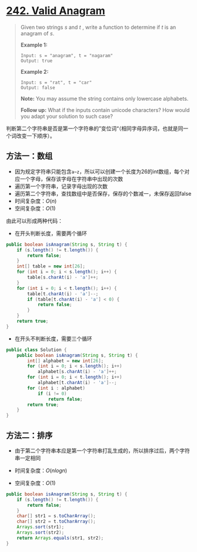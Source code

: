 # [242. Valid Anagram][1]

> Given two strings *s* and *t* , write a function to determine if *t* is an anagram of *s*.
>
> **Example 1:**
>
> ```
> Input: s = "anagram", t = "nagaram"
> Output: true
> ```
>
> **Example 2:**
>
> ```
> Input: s = "rat", t = "car"
> Output: false
> ```
>
> **Note:**
> You may assume the string contains only lowercase alphabets.
>
> **Follow up:**
> What if the inputs contain unicode characters? How would you adapt your solution to such case?



判断第二个字符串是否是第一个字符串的”变位词“（相同字母异序词，也就是同一个词改变一下顺序）。



## 方法一：数组

* 因为规定字符串只能包含`a~z`，所以可以创建一个长度为26的int数组，每个对应一个字母，保存该字母在字符串中出现的次数
* 遍历第一个字符串，记录字母出现的次数
* 遍历第二个字符串，查找数组中是否保存，保存的个数减一，未保存返回false
* 时间复杂度：$O(n)$
* 空间复杂度：$O(1)$



由此可以形成两种代码：

* 在开头判断长度，需要两个循环

```java
public boolean isAnagram(String s, String t) {
    if (s.length() != t.length()) {
        return false;
    }
    int[] table = new int[26];
    for (int i = 0; i < s.length(); i++) {
        table[s.charAt(i) - 'a']++;
    }
    for (int i = 0; i < t.length(); i++) {
        table[t.charAt(i) - 'a']--;
        if (table[t.charAt(i) - 'a'] < 0) {
            return false;
        }
    }
    return true;
}
```



* 在开头不判断长度，需要三个循环

```java
public class Solution {
    public boolean isAnagram(String s, String t) {
        int[] alphabet = new int[26];
        for (int i = 0; i < s.length(); i++) 
            alphabet[s.charAt(i) - 'a']++;
        for (int i = 0; i < t.length(); i++) 
            alphabet[t.charAt(i) - 'a']--;
        for (int i : alphabet) 
            if (i != 0) 
            	return false;
        return true;
    }
}
```



## 方法二：排序

* 由于第二个字符串本应是第一个字符串打乱生成的，所以排序过后，两个字符串一定相同

* 时间复杂度：$O(nlogn)$
* 空间复杂度：$O(1)$

```java
public boolean isAnagram(String s, String t) {
    if (s.length() != t.length()) {
        return false;
    }
    char[] str1 = s.toCharArray();
    char[] str2 = t.toCharArray();
    Arrays.sort(str1);
    Arrays.sort(str2);
    return Arrays.equals(str1, str2);
}
```





[1]: https://leetcode.com/problems/valid-anagram/